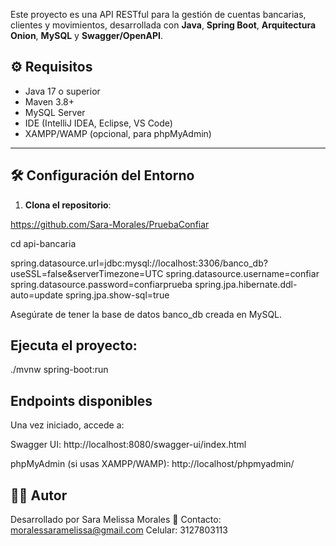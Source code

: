 Este proyecto es una API RESTful para la gestión de cuentas bancarias, clientes y movimientos, desarrollada con **Java**, **Spring Boot**, **Arquitectura Onion**, **MySQL** y **Swagger/OpenAPI**.

## ⚙️ Requisitos

- Java 17 o superior
- Maven 3.8+
- MySQL Server
- IDE (IntelliJ IDEA, Eclipse, VS Code)
- XAMPP/WAMP (opcional, para phpMyAdmin)

---

## 🛠️ Configuración del Entorno

1. **Clona el repositorio**:

https://github.com/Sara-Morales/PruebaConfiar

cd api-bancaria

spring.datasource.url=jdbc:mysql://localhost:3306/banco_db?useSSL=false&serverTimezone=UTC
spring.datasource.username=confiar
spring.datasource.password=confiarprueba
spring.jpa.hibernate.ddl-auto=update
spring.jpa.show-sql=true

Asegúrate de tener la base de datos banco_db creada en MySQL.

## Ejecuta el proyecto:

./mvnw spring-boot:run

## Endpoints disponibles
Una vez iniciado, accede a:

Swagger UI:
http://localhost:8080/swagger-ui/index.html

phpMyAdmin (si usas XAMPP/WAMP):
http://localhost/phpmyadmin/

## 🧑‍💻 Autor
Desarrollado por Sara Melissa Morales
📧 Contacto: moralessaramelissa@gmail.com
Celular: 3127803113

